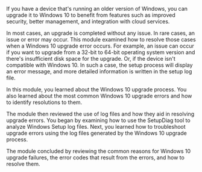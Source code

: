 If you have a device that's running an older version of Windows, you can upgrade it to Windows 10 to benefit from features such as improved security, better management, and integration with cloud services.

In most cases, an upgrade is completed without any issue. In rare cases, an issue or error may occur. This module examined how to resolve those cases when a Windows 10 upgrade error occurs. For example, an issue can occur if you want to upgrade from a 32-bit to 64-bit operating system version and there's insufficient disk space for the upgrade. Or, if the device isn't compatible with Windows 10. In such a case, the setup process will display an error message, and more detailed information is written in the setup log file.

In this module, you learned about the Windows 10 upgrade process. You also learned about the most common Windows 10 upgrade errors and how to identify resolutions to them.

The module then reviewed the use of log files and how they aid in resolving upgrade errors. You began by examining how to use the SetupDiag tool to analyze Windows Setup log files. Next, you learned how to troubleshoot upgrade errors using the log files generated by the Windows 10 upgrade process.

The module concluded by reviewing the common reasons for Windows 10 upgrade failures, the error codes that result from the errors, and how to resolve them.
